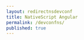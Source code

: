 ```yaml
---
layout: redirectnsdevconf
title: NativeScript Angular
permalink: /devconfns/
published: true
---
```

